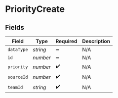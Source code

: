 # PriorityCreate


## Fields

| Field              | Type               | Required           | Description        |
| ------------------ | ------------------ | ------------------ | ------------------ |
| `dataType`         | *string*           | :heavy_minus_sign: | N/A                |
| `id`               | *number*           | :heavy_minus_sign: | N/A                |
| `priority`         | *number*           | :heavy_check_mark: | N/A                |
| `sourceId`         | *number*           | :heavy_check_mark: | N/A                |
| `teamId`           | *string*           | :heavy_check_mark: | N/A                |